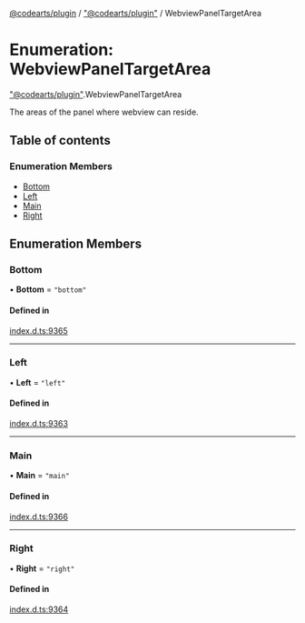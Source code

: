 [@codearts/plugin](../README.md) / ["@codearts/plugin"](../modules/_codearts_plugin_.md) / WebviewPanelTargetArea

# Enumeration: WebviewPanelTargetArea

["@codearts/plugin"](../modules/_codearts_plugin_.md).WebviewPanelTargetArea

The areas of the panel where webview can reside.

## Table of contents

### Enumeration Members

- [Bottom](codearts_plugin_.WebviewPanelTargetArea.md#bottom)
- [Left](codearts_plugin_.WebviewPanelTargetArea.md#left)
- [Main](codearts_plugin_.WebviewPanelTargetArea.md#main)
- [Right](codearts_plugin_.WebviewPanelTargetArea.md#right)

## Enumeration Members

### Bottom

• **Bottom** = ``"bottom"``

#### Defined in

[index.d.ts:9365](https://github.com/huaweicloud/cloudide-plugin-api/blob/4d28848/index.d.ts#L9365)

___

### Left

• **Left** = ``"left"``

#### Defined in

[index.d.ts:9363](https://github.com/huaweicloud/cloudide-plugin-api/blob/4d28848/index.d.ts#L9363)

___

### Main

• **Main** = ``"main"``

#### Defined in

[index.d.ts:9366](https://github.com/huaweicloud/cloudide-plugin-api/blob/4d28848/index.d.ts#L9366)

___

### Right

• **Right** = ``"right"``

#### Defined in

[index.d.ts:9364](https://github.com/huaweicloud/cloudide-plugin-api/blob/4d28848/index.d.ts#L9364)
